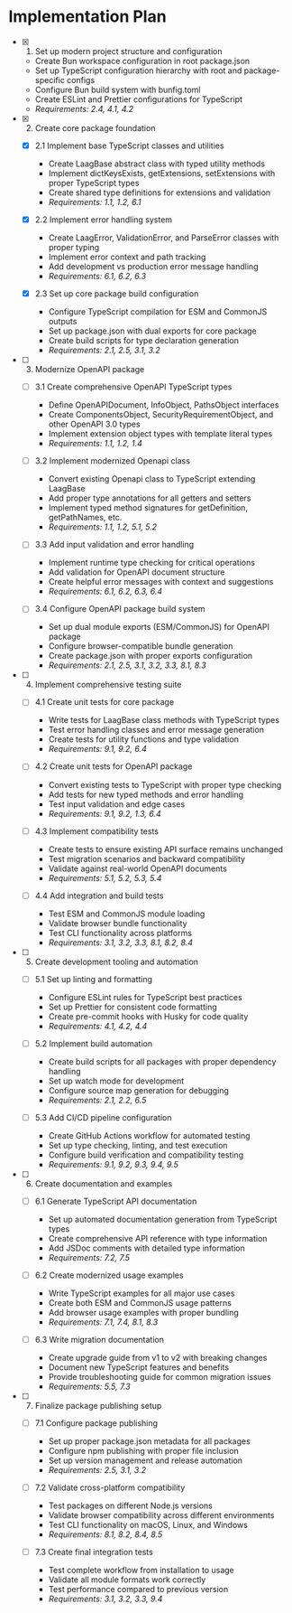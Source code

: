 # Implementation Plan

- [x] 1. Set up modern project structure and configuration
  - Create Bun workspace configuration in root package.json
  - Set up TypeScript configuration hierarchy with root and package-specific configs
  - Configure Bun build system with bunfig.toml
  - Create ESLint and Prettier configurations for TypeScript
  - _Requirements: 2.4, 4.1, 4.2_

- [x] 2. Create core package foundation
  - [x] 2.1 Implement base TypeScript classes and utilities
    - Create LaagBase abstract class with typed utility methods
    - Implement dictKeysExists, getExtensions, setExtensions with proper TypeScript types
    - Create shared type definitions for extensions and validation
    - _Requirements: 1.1, 1.2, 6.1_

  - [x] 2.2 Implement error handling system
    - Create LaagError, ValidationError, and ParseError classes with proper typing
    - Implement error context and path tracking
    - Add development vs production error message handling
    - _Requirements: 6.1, 6.2, 6.3_

  - [x] 2.3 Set up core package build configuration
    - Configure TypeScript compilation for ESM and CommonJS outputs
    - Set up package.json with dual exports for core package
    - Create build scripts for type declaration generation
    - _Requirements: 2.1, 2.5, 3.1, 3.2_

- [ ] 3. Modernize OpenAPI package
  - [ ] 3.1 Create comprehensive OpenAPI TypeScript types
    - Define OpenAPIDocument, InfoObject, PathsObject interfaces
    - Create ComponentsObject, SecurityRequirementObject, and other OpenAPI 3.0 types
    - Implement extension object types with template literal types
    - _Requirements: 1.1, 1.2, 1.4_

  - [ ] 3.2 Implement modernized Openapi class
    - Convert existing Openapi class to TypeScript extending LaagBase
    - Add proper type annotations for all getters and setters
    - Implement typed method signatures for getDefinition, getPathNames, etc.
    - _Requirements: 1.1, 1.2, 5.1, 5.2_

  - [ ] 3.3 Add input validation and error handling
    - Implement runtime type checking for critical operations
    - Add validation for OpenAPI document structure
    - Create helpful error messages with context and suggestions
    - _Requirements: 6.1, 6.2, 6.3, 6.4_

  - [ ] 3.4 Configure OpenAPI package build system
    - Set up dual module exports (ESM/CommonJS) for OpenAPI package
    - Configure browser-compatible bundle generation
    - Create package.json with proper exports configuration
    - _Requirements: 2.1, 2.5, 3.1, 3.2, 3.3, 8.1, 8.3_

- [ ] 4. Implement comprehensive testing suite
  - [ ] 4.1 Create unit tests for core package
    - Write tests for LaagBase class methods with TypeScript types
    - Test error handling classes and error message generation
    - Create tests for utility functions and type validation
    - _Requirements: 9.1, 9.2, 6.4_

  - [ ] 4.2 Create unit tests for OpenAPI package
    - Convert existing tests to TypeScript with proper type checking
    - Add tests for new typed methods and error handling
    - Test input validation and edge cases
    - _Requirements: 9.1, 9.2, 1.3, 6.4_

  - [ ] 4.3 Implement compatibility tests
    - Create tests to ensure existing API surface remains unchanged
    - Test migration scenarios and backward compatibility
    - Validate against real-world OpenAPI documents
    - _Requirements: 5.1, 5.2, 5.3, 5.4_

  - [ ] 4.4 Add integration and build tests
    - Test ESM and CommonJS module loading
    - Validate browser bundle functionality
    - Test CLI functionality across platforms
    - _Requirements: 3.1, 3.2, 3.3, 8.1, 8.2, 8.4_

- [ ] 5. Create development tooling and automation
  - [ ] 5.1 Set up linting and formatting
    - Configure ESLint rules for TypeScript best practices
    - Set up Prettier for consistent code formatting
    - Create pre-commit hooks with Husky for code quality
    - _Requirements: 4.1, 4.2, 4.4_

  - [ ] 5.2 Implement build automation
    - Create build scripts for all packages with proper dependency handling
    - Set up watch mode for development
    - Configure source map generation for debugging
    - _Requirements: 2.1, 2.2, 6.5_

  - [ ] 5.3 Add CI/CD pipeline configuration
    - Create GitHub Actions workflow for automated testing
    - Set up type checking, linting, and test execution
    - Configure build verification and compatibility testing
    - _Requirements: 9.1, 9.2, 9.3, 9.4, 9.5_

- [ ] 6. Create documentation and examples
  - [ ] 6.1 Generate TypeScript API documentation
    - Set up automated documentation generation from TypeScript types
    - Create comprehensive API reference with type information
    - Add JSDoc comments with detailed type information
    - _Requirements: 7.2, 7.5_

  - [ ] 6.2 Create modernized usage examples
    - Write TypeScript examples for all major use cases
    - Create both ESM and CommonJS usage patterns
    - Add browser usage examples with proper bundling
    - _Requirements: 7.1, 7.4, 8.1, 8.3_

  - [ ] 6.3 Write migration documentation
    - Create upgrade guide from v1 to v2 with breaking changes
    - Document new TypeScript features and benefits
    - Provide troubleshooting guide for common migration issues
    - _Requirements: 5.5, 7.3_

- [ ] 7. Finalize package publishing setup
  - [ ] 7.1 Configure package publishing
    - Set up proper package.json metadata for all packages
    - Configure npm publishing with proper file inclusion
    - Set up version management and release automation
    - _Requirements: 2.5, 3.1, 3.2_

  - [ ] 7.2 Validate cross-platform compatibility
    - Test packages on different Node.js versions
    - Validate browser compatibility across different environments
    - Test CLI functionality on macOS, Linux, and Windows
    - _Requirements: 8.1, 8.2, 8.4, 8.5_

  - [ ] 7.3 Create final integration tests
    - Test complete workflow from installation to usage
    - Validate all module formats work correctly
    - Test performance compared to previous version
    - _Requirements: 3.1, 3.2, 3.3, 9.4_